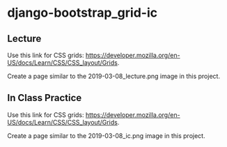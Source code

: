 # django-bootstrap_grid-ic

## Lecture
Use this link for CSS grids: https://developer.mozilla.org/en-US/docs/Learn/CSS/CSS_layout/Grids.

Create a page similar to the 2019-03-08_lecture.png image in this project.

## In Class Practice

Use this link for CSS grids: https://developer.mozilla.org/en-US/docs/Learn/CSS/CSS_layout/Grids.

Create a page similar to the 2019-03-08_ic.png image in this project.
